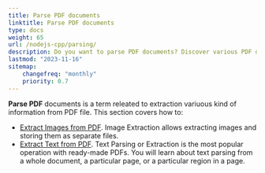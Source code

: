 ```yaml
---
title: Parse PDF documents
linktitle: Parse PDF documents
type: docs
weight: 65
url: /nodejs-cpp/parsing/
description: Do you want to parse PDF documents? Discover various PDF data extraction methods with Aspose.PDF for Node.js via C++.
lastmod: "2023-11-16"
sitemap:
    changefreq: "monthly"
    priority: 0.7
---
```


**Parse PDF** documents is a term releated to extraction variuous kind of information from PDF file. This section covers how to:

- [Extract Images from PDF](/pdf/nodejs-cpp/extract-images-from-the-pdf-file/). Image Extraction allows extracting images and storing them as separate files.
- [Extract Text from PDF](/pdf/nodejs-cpp/extract-text-from-pdf/). Text Parsing or Extraction is the most popular operation with ready-made PDFs. You will learn about text parsing from a whole document, a particular page, or a particular region in a page.

